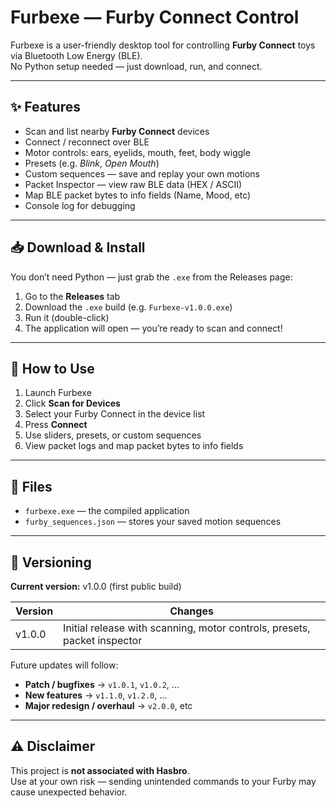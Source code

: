 # Furbexe — Furby Connect Control

Furbexe is a user-friendly desktop tool for controlling **Furby Connect** toys via Bluetooth Low Energy (BLE).  
No Python setup needed — just download, run, and connect.  

---

## ✨ Features

- Scan and list nearby **Furby Connect** devices  
- Connect / reconnect over BLE  
- Motor controls: ears, eyelids, mouth, feet, body wiggle  
- Presets (e.g. *Blink*, *Open Mouth*)  
- Custom sequences — save and replay your own motions  
- Packet Inspector — view raw BLE data (HEX / ASCII)  
- Map BLE packet bytes to info fields (Name, Mood, etc)  
- Console log for debugging  

---

## 📥 Download & Install

You don’t need Python — just grab the `.exe` from the Releases page:

1. Go to the **Releases** tab  
2. Download the `.exe` build (e.g. `Furbexe-v1.0.0.exe`)  
3. Run it (double-click)  
4. The application will open — you’re ready to scan and connect!  

---

## 🚀 How to Use

1. Launch Furbexe  
2. Click **Scan for Devices**  
3. Select your Furby Connect in the device list  
4. Press **Connect**  
5. Use sliders, presets, or custom sequences  
6. View packet logs and map packet bytes to info fields  

---

## 📂 Files

- `furbexe.exe` — the compiled application  
- `furby_sequences.json` — stores your saved motion sequences  

---

## 📜 Versioning

**Current version:** v1.0.0 (first public build)  

| Version | Changes |
|--------|---------|
| v1.0.0 | Initial release with scanning, motor controls, presets, packet inspector |

Future updates will follow:

- **Patch / bugfixes** → `v1.0.1`, `v1.0.2`, …  
- **New features** → `v1.1.0`, `v1.2.0`, …  
- **Major redesign / overhaul** → `v2.0.0`, etc  

---

## ⚠️ Disclaimer

This project is **not associated with Hasbro**.  
Use at your own risk — sending unintended commands to your Furby may cause unexpected behavior.
